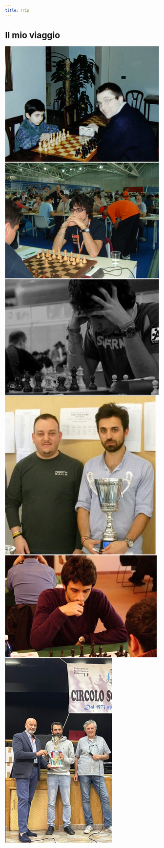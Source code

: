 ```yaml
---
title: Trip
---
```


# Il mio viaggio

<!-- <div class="flex justify-center items-center mt-8 px-4"> -->
<div class="flex justify-center items-start mt-4 px-4 h-full">
  <!-- <div grid="~ cols-3 gap-6" class="mt-8 px-4"> -->
  <div grid="~ cols-3 gap-6" class="grid gap-6">
    <img src="../images/young-pic-1.jpg" alt="Pulito Godena Sst Via Galliari" class="w-48 h-48 object-cover rounded-lg shadow-lg mx-auto" />    
    <img src="../images/young-pic-2.jpg" alt="Pulito Olimpiadi Torino 2006" class="w-48 h-48 object-cover rounded-lg shadow-lg mx-auto" />    
    <img src="../images/young-pic-3.jpg" alt="Pulito Olimpiadi Torino 2006" class="w-48 h-48 object-cover rounded-lg shadow-lg mx-auto" />    
    <img src="../images/young-pic-4.jpg" alt="Pulito Torneo Ciriè 2014" class="w-48 h-48 object-cover rounded-lg shadow-lg mx-auto" />    
    <img src="../images/young-pic-5.jpg" alt="Pulito Torneo del Borgo" class="w-48 h-48 object-cover rounded-lg shadow-lg mx-auto" />    
    <img src="../images/young-pic-6.jpg" alt="Pulito Torneo Ciriè 2024" class="w-48 h-48 object-cover rounded-lg shadow-lg mx-auto" />
  </div>
</div>

<div class="absolute bottom-6 left-6 text-xl">
  <a href="https://github.com/apulito/slidev-chess-creativity" target="_blank" class="slidev-icon-btn">
    <carbon:logo-github />
  </a>
  <a href="https://albertopulito.com" target="_blank" class="slidev-icon-btn">
    <carbon:earth />
  </a>
</div>

<div @click="$slidev.nav.next" class="absolute bottom-6 right-6 text-xl py-1" hover:bg="white op-10">
  <carbon:arrow-right />
</div>

